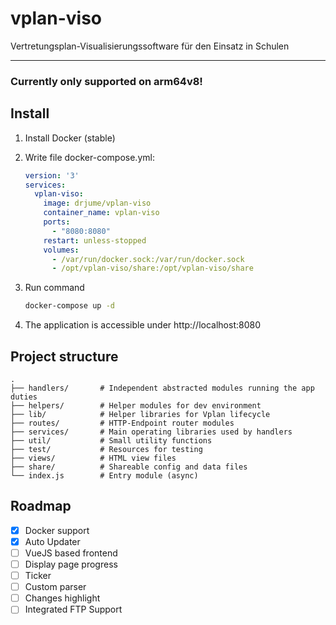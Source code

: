 # vplan-viso

Vertretungsplan-Visualisierungssoftware für den Einsatz in Schulen

---

### **Currently only supported on arm64v8**!

## Install

1. Install Docker (stable)

2. Write file docker-compose.yml:

    ```yaml
    version: '3'
    services:
      vplan-viso:
        image: drjume/vplan-viso
        container_name: vplan-viso
        ports:
          - "8080:8080"
        restart: unless-stopped
        volumes:
          - /var/run/docker.sock:/var/run/docker.sock
          - /opt/vplan-viso/share:/opt/vplan-viso/share
    ```

3. Run command

    ```bash
    docker-compose up -d
    ```

4. The application is accessible under http://localhost:8080

## Project structure

```tree
.
├── handlers/       # Independent abstracted modules running the app duties
├── helpers/        # Helper modules for dev environment
├── lib/            # Helper libraries for Vplan lifecycle
├── routes/         # HTTP-Endpoint router modules
├── services/       # Main operating libraries used by handlers
├── util/           # Small utility functions
├── test/           # Resources for testing
├── views/          # HTML view files
├── share/          # Shareable config and data files
└── index.js        # Entry module (async)
```

## Roadmap

- [x] Docker support
- [x] Auto Updater
- [ ] VueJS based frontend
- [ ] Display page progress
- [ ] Ticker
- [ ] Custom parser
- [ ] Changes highlight
- [ ] Integrated FTP Support
